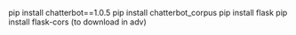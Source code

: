 pip install chatterbot==1.0.5
pip install chatterbot_corpus
pip install flask
pip install flask-cors
 (to download in adv)
